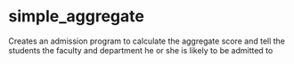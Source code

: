 # simple_aggregate
Creates an admission program to calculate the aggregate score and tell the students the faculty and department he
or she is likely to be admitted to
